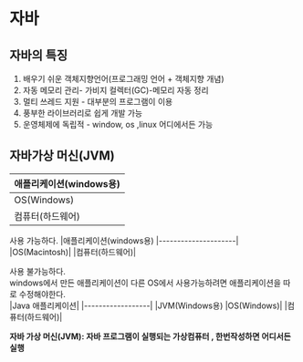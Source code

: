 # 자바 
## 자바의 특징 
1. 배우기 쉬운 객체지향언어(프로그래밍 언어 + 객체지향 개념)
2. 자동 메모리 관리- 가비지 컬렉터(GC)-메모리 자동 정리
3. 멀티 쓰레드 지원  - 대부분의 프로그램이 이용
4. 풍부한 라이브러리로 쉽게 개발 가능
5. 운영체제에 독립적 - window, os ,linux 어디에서든 가능  
## 자바가상 머신(JVM)
|애플리케이션(windows용)
|---------------------|
|OS(Windows)|
|컴퓨터(하드웨어)|

사용 가능하다.
|애플리케이션(windows용)
|---------------------|
|OS(Macintosh)|
|컴퓨터(하드웨어)|

사용 불가능하다.  
windows에서 만든 애플리케이션이  다른 OS에서 사용가능하려면 애플리케이션을 따로 수정해야한다.  
|Java 애플리케이션|
|------------------|
|JVM(Windows용)
|OS(Windows)|
|컴퓨터(하드웨어)|  

**자바 가상 머신(JVM): 자바 프로그램이 실행되는 가상컴퓨터 , 한번작성하면 어디서든 실행**


